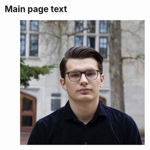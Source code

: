 # Main page text

<div style="text-align: center;">
    <img src="images/Career photo.JPG" alt="Alt text" style="width: 80%;">
</div>
